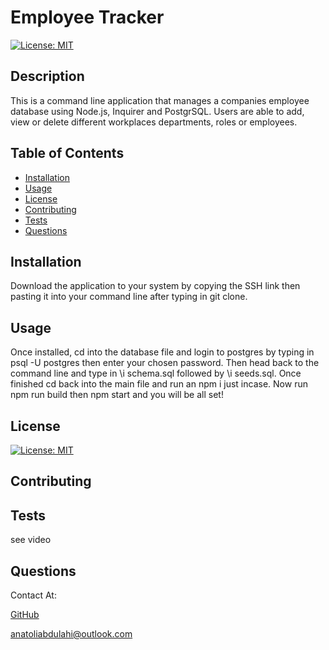 
# Employee Tracker

[![License: MIT](https://img.shields.io/badge/License-MIT-yellow.svg)](https://opensource.org/licenses/MIT)
## Description

This is a command line application that manages a companies employee database using Node.js, Inquirer and PostgrSQL. Users are able to add, view or delete different workplaces departments, roles or employees.

## Table of Contents
- [Installation](#installation)
- [Usage](#usage)
- [License](#license)
- [Contributing](#contributing)
- [Tests](#tests)
- [Questions](#questions)

## Installation

Download the application to your system by copying the SSH link then pasting it into your command line after typing in git clone.

## Usage

Once installed, cd into the database file and login to postgres by typing in psql -U postgres then enter your chosen password. Then head back to the command line and type in \i schema.sql followed by \i seeds.sql. Once finished cd back into the main file and run an npm i just incase. Now run npm run build then npm start and you will be all set!

## License

[![License: MIT](https://img.shields.io/badge/License-MIT-yellow.svg)](https://opensource.org/licenses/MIT)

## Contributing



## Tests

see video

## Questions

Contact At: 

[GitHub](https://www.github.com/toli-A)

anatoliabdulahi@outlook.com